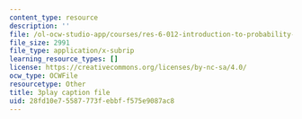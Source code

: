 ```yaml
---
content_type: resource
description: ''
file: /ol-ocw-studio-app/courses/res-6-012-introduction-to-probability-spring-2018/28fd10e75587773febbff575e9087ac8_GwOklYjwHDI.srt
file_size: 2991
file_type: application/x-subrip
learning_resource_types: []
license: https://creativecommons.org/licenses/by-nc-sa/4.0/
ocw_type: OCWFile
resourcetype: Other
title: 3play caption file
uid: 28fd10e7-5587-773f-ebbf-f575e9087ac8
---
```

